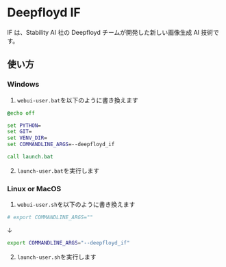 # Deepfloyd IF

IF は、Stability AI 社の Deepfloyd チームが開発した新しい画像生成 AI 技術です。

## 使い方

### Windows

1. `webui-user.bat`を以下のように書き換えます

```bat
@echo off

set PYTHON=
set GIT=
set VENV_DIR=
set COMMANDLINE_ARGS=--deepfloyd_if

call launch.bat
```

2. `launch-user.bat`を実行します

### Linux or MacOS

1. `webui-user.sh`を以下のように書き換えます

```sh
# export COMMANDLINE_ARGS=""
```

↓

```sh
export COMMANDLINE_ARGS="--deepfloyd_if"
```

2. `launch-user.sh`を実行します
